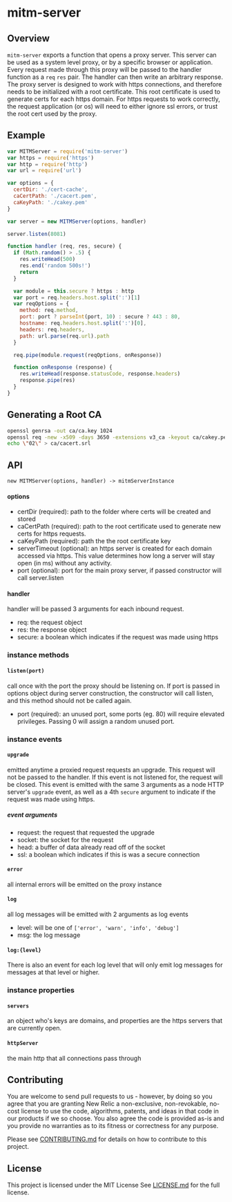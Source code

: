 # mitm-server

## Overview

`mitm-server` exports a function that opens a proxy server. This server can be
used as a system level proxy, or by a specific browser or application. Every
request made through this proxy will be passed to the handler function as a
`req` `res` pair.  The handler can then write an arbitrary response.  The
proxy server is designed to work with https connections, and therefore needs to
be initialized with a root certificate.  This root certificate is used to
generate certs for each https domain.  For https requests to work correctly,
the request application (or os) will need to either ignore ssl errors, or trust
the root cert used by the proxy.

## Example

```javascript
var MITMServer = require('mitm-server')
var https = require('https')
var http = require('http')
var url = require('url')

var options = {
  certDir: './cert-cache',
  caCertPath: './cacert.pem',
  caKeyPath: './cakey.pem'
}

var server = new MITMServer(options, handler)

server.listen(8081)

function handler (req, res, secure) {
  if (Math.random() > .5) {
    res.writeHead(500)
    res.end('random 500s!')
    return
  }

  var module = this.secure ? https : http
  var port = req.headers.host.split(':')[1]
  var reqOptions = {
    method: req.method,
    port: port ? parseInt(port, 10) : secure ? 443 : 80,
    hostname: req.headers.host.split(':')[0],
    headers: req.headers,
    path: url.parse(req.url).path
  }

  req.pipe(module.request(reqOptions, onResponse))

  function onResponse (response) {
    res.writeHead(response.statusCode, response.headers)
    response.pipe(res)
  }
}
```

## Generating a Root CA

```bash
openssl genrsa -out ca/ca.key 1024
openssl req -new -x509 -days 3650 -extensions v3_ca -keyout ca/cakey.pem -out ca/cacert.pem -nodes -subj \"/C=US/ST=STATE/L=CITY/O=ORG/CN=CERT_NAME\"
echo \"02\" > ca/cacert.srl
```

## API

`new MITMServer(options, handler) -> mitmServerInstance`

#### options
* certDir (required): path to the folder where certs will be created and stored
* caCertPath (required): path to the root certificate used to generate new
  certs for https requests.
* caKeyPath (required): path the the root certificate key
* serverTimeout (optional): an https server is created for each domain accessed
  via https. This value determines how long a server will stay open (in ms)
  without any activity.
* port (optional): port for the main proxy server, if passed constructor will
  call server.listen

#### handler

handler will be passed 3 arguments for each inbound request.

 * req: the request object
 * res: the response object
 * secure: a boolean which indicates if the request was made using https

### instance methods

#### `listen(port)`
  call once with the port the proxy should be listening on. If port is passed
  in options object during server construction, the constructor will call
  listen, and this method should not be called again.

  * port (required): an unused port, some ports (eg. 80) will require elevated
    privileges.  Passing 0 will assign a random unused port.

### instance events

#### `upgrade`

emitted anytime a proxied request requests an upgrade.  This request will not
be passed to the handler.  If this event is not listened for, the request will
be closed. This event is emitted with the same 3 arguments as a node HTTP
server's `upgrade` event, as well as a 4th `secure` argument to indicate if the
request was made using https.

##### event arguments
* request: the request that requested the upgrade
* socket: the socket for the request
* head: a buffer of data already read off of the socket
* ssl: a boolean which indicates if this is was a secure connection

#### `error`

all internal errors will be emitted on the proxy instance

#### `log`
all log messages will be emitted with 2 arguments as log events

 * level: will be one of `['error', 'warn', 'info', 'debug']`
 * msg: the log message

#### `log:{level}`

There is also an event for each log level that will only emit log messages
for messages at that level or higher.

### instance properties

#### `servers`
an object who's keys are domains, and properties are the https servers that are
currently open.

#### `httpServer`
the main http that all connections pass through

## Contributing

You are welcome to send pull requests to us - however, by doing so you agree
that you are granting New Relic a non-exclusive, non-revokable, no-cost license
to use the code, algorithms, patents, and ideas in that code in our products if
we so choose. You also agree the code is provided as-is and you provide no
warranties as to its fitness or correctness for any purpose.

Please see [CONTRIBUTING.md](./CONTRIBUTING.md) for details on how to contribute to this
project.

## License

This project is licensed under the MIT License See
[LICENSE.md](./LICENSE.md) for the full license.
